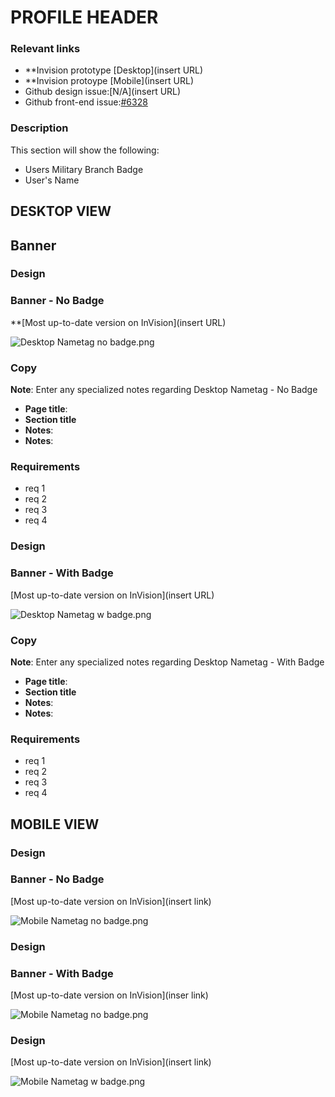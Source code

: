 # PROFILE HEADER

### Relevant links

- **Invision prototype [Desktop](insert URL) 
- **Invision protoype [Mobile](insert URL) 
- Github design issue:[N/A](insert URL)
- Github front-end issue:[#6328](https://github.com/department-of-veterans-affairs/va.gov-team/issues/6328)

### Description

This section will show the following:
- Users Military Branch Badge
- User's Name

## DESKTOP VIEW

## Banner

### Design
### Banner - No Badge

**[Most up-to-date version on InVision](insert URL)

![Desktop Nametag no badge.png](https://github.com/department-of-veterans-affairs/va.gov-team/blob/master/products/identity-personalization/profile/Combine%20Profile%20and%20Account/Design/design-specs/profile-images/name-tag/Desktop%20Nametag%20no%20badge.png)

### Copy

**Note**: Enter any specialized notes regarding Desktop Nametag - No Badge 
- **Page title**: 
- **Section title** 
- **Notes**: 
- **Notes**: 

### Requirements
- req 1
- req 2
- req 3
- req 4

### Design
### Banner - With Badge

[Most up-to-date version on InVision](insert URL)

![Desktop Nametag w badge.png](https://github.com/department-of-veterans-affairs/va.gov-team/blob/master/products/identity-personalization/profile/Combine%20Profile%20and%20Account/Design/design-specs/profile-images/name-tag/Desktop%20Nametag%20w%20badge.png)
 
### Copy
 
**Note**: Enter any specialized notes regarding Desktop Nametag - With Badge
- **Page title**: 
- **Section title** 
- **Notes**: 
- **Notes**: 

### Requirements
- req 1
- req 2
- req 3
- req 4


## MOBILE VIEW

### Design
### Banner - No Badge

[Most up-to-date version on InVision](insert link)

![Mobile Nametag no badge.png](https://github.com/department-of-veterans-affairs/va.gov-team/blob/master/products/identity-personalization/profile/Combine%20Profile%20and%20Account/Design/design-specs/profile-images/name-tag/Mobile%20Nametag%20no%20badge.png)

### Design
### Banner - With Badge

[Most up-to-date version on InVision](inser link)

![Mobile Nametag no badge.png](https://github.com/department-of-veterans-affairs/va.gov-team/blob/master/products/identity-personalization/profile/Combine%20Profile%20and%20Account/Design/design-specs/profile-images/name-tag/Mobile%20Nametag%20no%20badge.png)


### Design

[Most up-to-date version on InVision](insert link)

![Mobile Nametag w badge.png](https://github.com/department-of-veterans-affairs/va.gov-team/blob/master/products/identity-personalization/profile/Combine%20Profile%20and%20Account/Design/design-specs/profile-images/name-tag/Mobile%20Nametag%20w%20badge.png)


